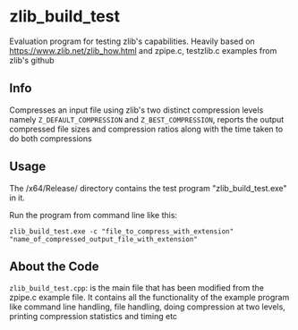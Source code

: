 # zlib_build_test
Evaluation program for testing zlib's capabilities.
Heavily based on https://www.zlib.net/zlib_how.html and zpipe.c, testzlib.c examples from zlib's github

## Info
Compresses an input file using zlib's two distinct compression levels namely `Z_DEFAULT_COMPRESSION` and `Z_BEST_COMPRESSION`, reports the output compressed file sizes and compression ratios along with the time taken to do both compressions

## Usage
The /x64/Release/ directory contains the test program "zlib_build_test.exe" in it. 

Run the program from command line like this:

`zlib_build_test.exe -c "file_to_compress_with_extension" "name_of_compressed_output_file_with_extension"`

## About the Code
`zlib_build_test.cpp`: is the main file that has been modified from the zpipe.c example file. It contains all the functionality of the example program like command line handling, file handling, doing compression at two levels, printing compression statistics and timing etc

